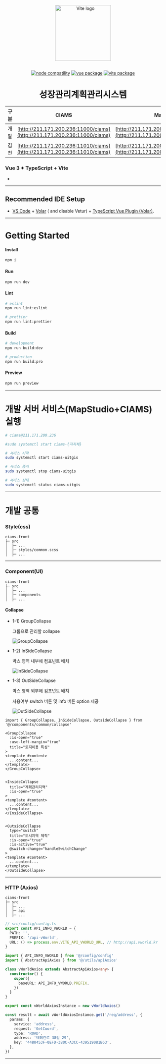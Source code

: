<div align="center">
  <img width="180" src="https://vitejs.dev/logo.svg" alt="Vite logo">
  <br>
  <br>

  <p>
    <a href="https://npmjs.com/package/node"><img src="https://img.shields.io/node/v/vite.svg" alt="node compatility"></a>
    <a href="https://npmjs.com/package/vue"><img src="https://img.shields.io/badge/vue-v3.2.47-success" alt="vue package"></a>
    <a href="https://npmjs.com/package/vite"><img src="https://img.shields.io/badge/vite-v4.2.0-blue" alt="vite package"></a>
  </p>

  <h1>성장관리계획관리시스템</h1>

</div>

| 구분 | CIAMS                                                                    | MapStudio                                                                        |
|----|--------------------------------------------------------------------------|----------------------------------------------------------------------------------|
| 개발 | [http://211.171.200.236:11000/ciams](http://211.171.200.236:11000/ciams) | [http://211.171.200.236:11001/mapstudio](http://211.171.200.236:11001/mapstudio) |
| 김천 | [http://211.171.200.236:11010/ciams](http://211.171.200.236:11010/ciams) | [http://211.171.200.236:11011/mapstudio](http://211.171.200.236:11011/mapstudio) |


### Vue 3 + TypeScript + Vite

-

- - -

## Recommended IDE Setup

- [VS Code](https://code.visualstudio.com/) + [Volar](https://marketplace.visualstudio.com/items?itemName=Vue.volar) (
  and disable
  Vetur) + [TypeScript Vue Plugin (Volar)](https://marketplace.visualstudio.com/items?itemName=Vue.vscode-typescript-vue-plugin).

- - -

# Getting Started

#### Install

```bash
npm i
```

#### Run

```bash
npm run dev
```

#### Lint

```bash
# eslint
npm run lint:eslint

# prettier
npm run lint:prettier
```

#### Build

```bash
# development
npm run build:dev

# production
npm run build:pro
```

#### Preview

```bash
npm run preview
```

- - -

# 개발 서버 서비스(MapStudio+CIAMS) 실행
```bash
# ciams@211.171.200.236

#sudo systemctl start ciams-{지자체}

# 서비스 시작
sudo systemctl start ciams-uitgis

# 서비스 중지
sudo systemctl stop ciams-uitgis

# 서비스 상태
sudo systemctl status ciams-uitgis
````


- - -

# 개발 공통

### Style(css)

```text
ciams-front
├─ src
│  ├─ ...
│  ├─ styles/common.scss
│  ├─ ...
```

- - -

### Component(UI)

```text
ciams-front
├─ src
│  ├─ ...
│  ├─ components
│  ├─ ...
```

#### Collapse

- 1-1) GroupCollapse

  그룹으로 관리할 collapse

  ![GroupCollapse](public/assets/image/group.png)


- 1-2) InSideCollapse

  박스 영역 내부에 컴포넌트 배치

  ![InSideCollapse](public/assets/image/inside.png)


- 1-3) OutSideCollapse

  박스 영역 외부에 컴포넌트 배치

  사용여부 switch 버튼 및 info 버튼 option 제공

  ![OutSideCollapse](public/assets/image/outside.png)

```vue
import { GroupCollapse, InSideCollapse, OutsideCollapse } from '@/components/common/collapse'

<GroupCollapse
  :is-open="true"
  :use-left-margin="true"
  title="토지이용 특성"
>
<template #content>
  ...content...
</template>
</GroupCollapse>


<InsideCollapse
  title="계획관리지역"
  :is-open="true"
>
<template #content>
  ...content...
</template>
</InsideCollapse>


<OutsideCollapse
  type="switch"
  title="도시지역 제척"
  :is-open="true"
  :is-active="true"
  @switch-change="handleSwitchChange"
>
<template #content>
  ...content...
</template>
</OutsideCollapse>
```

- - -

### HTTP (Axios)

```text
ciams-front
├─ src
│  ├─ ...
│  ├─ api
│  ├─ ...
```

```typescript
// src/config/config.ts
export const API_INFO_VWORLD = {
  PATH: '',
  PREFIX: '/api-vWorld',
  URL: () => process.env.VITE_API_VWORLD_URL, // http://api.vworld.kr
}
```

```typescript
import { API_INFO_VWORLD } from '@/config/config'
import { AbstractApiAxios } from '@/utils/apiAxios'

class vWorldAxios extends AbstractApiAxios<any> {
  constructor() {
    super({
      baseURL: API_INFO_VWORLD.PREFIX,
    })
  }
}

export const vWorldAxiosInstance = new vWorldAxios()
```

```typescript
const result = await vWorldAxiosInstance.get('/req/address', {
  params: {
    service: 'address',
    request: 'GetCoord',
    type: 'ROAD',
    address: '테헤란로 38길 29',
    key: '4480453F-0EFD-3B0C-A3CC-439519081B63',
  },
})
```

- - -

